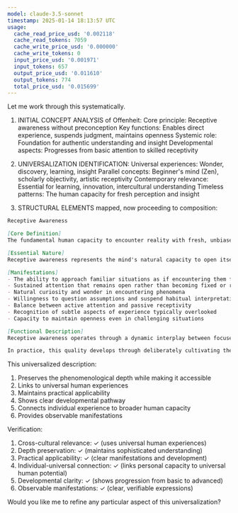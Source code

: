 ```yaml
---
model: claude-3.5-sonnet
timestamp: 2025-01-14 18:13:57 UTC
usage:
  cache_read_price_usd: '0.002118'
  cache_read_tokens: 7059
  cache_write_price_usd: '0.000000'
  cache_write_tokens: 0
  input_price_usd: '0.001971'
  input_tokens: 657
  output_price_usd: '0.011610'
  output_tokens: 774
  total_price_usd: '0.015699'
---
```


Let me work through this systematically.

1. INITIAL CONCEPT ANALYSIS of Offenheit:
Core principle: Receptive awareness without preconception
Key functions: Enables direct experience, suspends judgment, maintains openness
Systemic role: Foundation for authentic understanding and insight
Developmental aspects: Progresses from basic attention to skilled receptivity

2. UNIVERSALIZATION IDENTIFICATION:
Universal experiences: Wonder, discovery, learning, insight
Parallel concepts: Beginner's mind (Zen), scholarly objectivity, artistic receptivity
Contemporary relevance: Essential for learning, innovation, intercultural understanding
Timeless patterns: The human capacity for fresh perception and insight

3. STRUCTURAL ELEMENTS mapped, now proceeding to composition:

```markdown
Receptive Awareness

[Core Definition]
The fundamental human capacity to encounter reality with fresh, unbiased attention, temporarily setting aside preconceptions to allow direct experience and new understanding to emerge. This quality combines alert presence with the willingness to suspend habitual interpretations, enabling genuine discovery and insight.

[Essential Nature]
Receptive awareness represents the mind's natural capacity to open itself fully to experience while temporarily suspending its tendency to categorize, judge, or interpret. This quality manifests as a special kind of alert presence that combines active attention with passive openness, creating optimal conditions for direct understanding and genuine insight. It involves both the discipline to set aside preconceptions and the courage to encounter reality freshly, making it fundamental to human learning, growth, and understanding.

[Manifestations]
- The ability to approach familiar situations as if encountering them for the first time
- Sustained attention that remains open rather than becoming fixed or rigid
- Natural curiosity and wonder in encountering phenomena
- Willingness to question assumptions and suspend habitual interpretations
- Balance between active attention and passive receptivity
- Recognition of subtle aspects of experience typically overlooked
- Capacity to maintain openness even in challenging situations

[Functional Description]
Receptive awareness operates through a dynamic interplay between focused attention and open acceptance. It begins with the conscious choice to suspend automatic interpretations, followed by maintaining alert presence that neither grasps at nor pushes away any aspect of experience. This creates a clear space where direct understanding can emerge naturally, uncolored by preconception or bias.

In practice, this quality develops through deliberately cultivating the balance between attention and openness in daily life. It manifests in improved learning capacity, deeper understanding of others, enhanced creativity, and more authentic relationship with reality. Regular exercise of this capacity leads to naturally increased perceptiveness, reduced prejudice, and greater ability to appreciate the subtle dimensions of experience.
```

This universalized description:
1. Preserves the phenomenological depth while making it accessible
2. Links to universal human experiences
3. Maintains practical applicability
4. Shows clear developmental pathway
5. Connects individual experience to broader human capacity
6. Provides observable manifestations

Verification:
1. Cross-cultural relevance: ✓ (uses universal human experiences)
2. Depth preservation: ✓ (maintains sophisticated understanding)
3. Practical applicability: ✓ (clear manifestations and development)
4. Individual-universal connection: ✓ (links personal capacity to universal human potential)
5. Developmental clarity: ✓ (shows progression from basic to advanced)
6. Observable manifestations: ✓ (clear, verifiable expressions)

Would you like me to refine any particular aspect of this universalization?